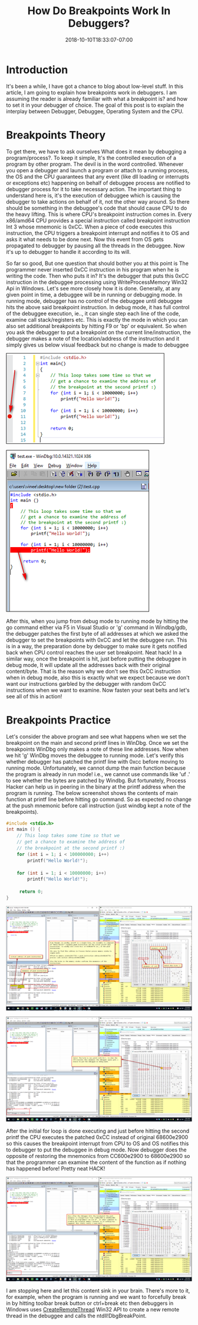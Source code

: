 ﻿---
title: "How Do Breakpoints Work In Debuggers?"
date: 2018-10-10T18:33:07-07:00
toc: true
---

# Introduction

It's been a while, I have got a chance to blog about low-level stuff. In this
article, I am going to explain how breakpoints work in debuggers. I am assuming
the reader is already familiar with what a breakpoint is? and how to set it in
your debugger of choice. The goal of this post is to explain the interplay
between Debugger, Debuggee, Operating System and the CPU.

# Breakpoints Theory

To get there, we have to ask ourselves  What does it mean by debugging a
program/process?. To keep it simple, It's the controlled execution of a program
by other program. The devil is in the word controlled. Whenever you open a
debugger and launch a program or attach to a running process, the OS and the CPU
guarantees that any event (like dll loading or interrupts or exceptions etc)
happening on behalf of debuggee process are notified to debugger process for it
to take necessary action. The important thing to understand here is, it's the
execution of debuggee which is causing the debugger to take actions on behalf of
it, not the other way around.  So there should be something in the debuggee's
code that should cause CPU to do the heavy lifting.  This is where CPU's
breakpoint instruction comes in. Every x86/amd64 CPU provides a special
instruction called breakpoint instruction Int 3 whose mnemonic is 0xCC. When a
piece of code executes this instruction, the CPU triggers a breakpoint interrupt
and notifies it to OS and asks it what needs to be done next. Now this event
from OS gets propagated to debugger by pausing all the threads in the debuggee.
Now it's up to debugger to handle it according to its will.

So far so good, But one question that should bother you at this point is The
programmer never inserted 0xCC instruction in his program when he is writing the
code. Then who puts it in? It's the debugger that puts this 0xCC instruction in
the debuggee processing using WriteProcessMemory Win32 Api in Windows. Let's see
more closely how it is done. Generally, at any given point in time, a debuggee
will be in running or debugging mode. In running mode, debugger has no control
of the debuggee until debuggee hits the above said breakpoint instruction. In
debug mode, it has full control of the debuggee execution, ie.., it can single
step each line of the code, examine call stack/registers etc. This is exactly
the mode in which you can also set additional breakpoints by hitting F9 or 'bp'
or equivalent. So when you ask the debugger to put a breakpoint on the current
line/instruction, the debugger makes  a note of the location/address of the
instruction and it simply gives us below visual feedback but no change is made
to debuggee

![Breakpoints in debuggers](1.Breakpoints-in-Debuggers.png)

![Breakpoints in debuggers](2.Breakpoints-in-Debuggers.png)

After this, when you jump from debug mode to running mode by hitting the go
command either via F5 in Visual Studio or 'g' command in Windbg/gdb, the
debugger patches the first byte of all addresses at which we asked the
debugger to set the breakpoints with 0xCC and let the debuggee run. This is
in a way, the preparation done by debugger to make sure it gets notified
back when CPU control reaches the user set breakpoint. Neat hack! In a
similar way, once the breakpoint is hit, just before putting the debuggee in
debug mode, It will update all the addresses back with their original
content/byte. That is the reason why we don't see this 0xCC instruction when
in debug mode, also this is exactly what we expect because we don't want our
instructions garbled by the debugger with random 0xCC instructions when we
want to examine. Now fasten your seat belts and let's see all of this in
action!

# Breakpoints Practice

Let's consider the above program and see what happens when we set the
breakpoint on the main and second printf lines in WinDbg. Once we set the
breakpoints WinDbg only makes a note of these line addresses. Now when we
hit 'g' WinDbg moves the debuggee to running mode. Let's verify this whether
debugger has patched the printf line with 0xcc before moving to running
mode. Unfortunately, we cannot dump the main function because the program is
already in run mode! i.e., we cannot use commands like 'uf .'  to see
whether the bytes are patched by Windbg. But fortunately, Process Hacker can
help us in peering in the binary at the printf address when the program is
running.  The below screenshot shows the contents of main function at printf
line before hitting go command. So as expected no change at the push
mnemonic before call instruction (just windbg kept a note of the
breakpoints).
```C
#include <stdio.h>
int main () {
    // This loop takes some time so that we
    // get a chance to examine the address of
    // the breakpoint at the second printf :)
    for (int i = 1; i < 100000000; i++)
        printf("Hello World!");

    for (int i = 1; i < 10000000; i++)
        printf("Hello World!");

     return 0;
}
```
![Breakpoints in debuggers](3.Breakpoints-in-Debuggers.png)

![Breakpoints in debuggers](4.Breakpoints-in-Debuggers.png)

After the initial for loop is done executing  and just before hitting the second
printf the CPU executes the patched 0xCC instead of original 68600e2900 so this
causes the breakpoint interrupt from CPU to OS and OS notifies this to debugger
to put the debuggee in debug mode. Now debugger does the opposite of restoring
the mnemonics from CC600e2900 to 68600e2900 so that the programmer can examine
the content of the function as if nothing has happened before! Pretty neat HACK!

![Breakpoints in debuggers](5.Breakpoints-in-Debuggers.png)

I am stopping here and let this content sink in your brain. There's more to it,
for example, when the program is running and we want to forcefully break in by
hitting toolbar break button or ctrl+break etc then debuggers in Windows uses
[CreateRemoteThread](https://msdn.microsoft.com/en-us/library/windows/desktop/ms682437(v=vs.85).aspx) Win32 API to create a new remote thread in the debuggee and calls the
ntdll!DbgBreakPoint.

